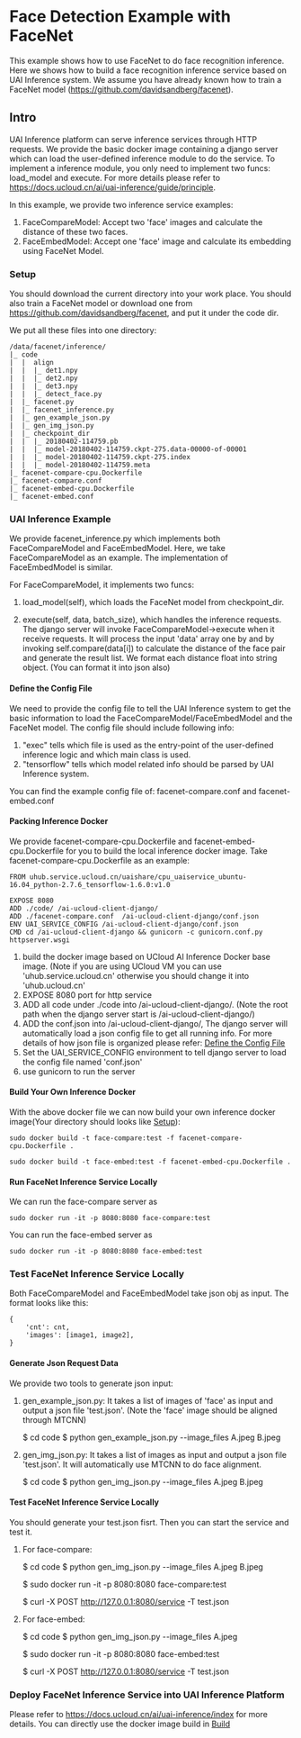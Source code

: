 # Face Detection Example with FaceNet
This example shows how to use FaceNet to do face recognition inference. Here we shows how to build a face recognition inference service based on UAI Inference system. We assume you have already known how to train a FaceNet model (https://github.com/davidsandberg/facenet). 

## Intro
UAI Inference platform can serve inference services through HTTP requests. We provide the basic docker image containing a django server which can load the user-defined inference module to do the service. To implement a inference module, you only need to implement two funcs: load\_model and execute. For more details please refer to https://docs.ucloud.cn/ai/uai-inference/guide/principle.

In this example, we provide two inference service examples:

1. FaceCompareModel: Accept two 'face' images and calculate the distance of these two faces.
2. FaceEmbedModel: Accept one 'face' image and calculate its embedding using FaceNet Model.

### Setup
You should download the current directory into your work place. You should also train a FaceNet model or download one from https://github.com/davidsandberg/facenet, and put it under the code dir.

We put all these files into one directory:

	/data/facenet/inference/
	|_ code
	|  |  align
	|  |  |_ det1.npy
	|  |  |_ det2.npy
	|  |  |_ det3.npy
	|  |  |_ detect_face.py
	|  |_ facenet.py
	|  |_ facenet_inference.py
	|  |_ gen_example_json.py
	|  |_ gen_img_json.py
	|  |_ checkpoint_dir
	|  |  |_ 20180402-114759.pb
	|  |  |_ model-20180402-114759.ckpt-275.data-00000-of-00001
	|  |  |_ model-20180402-114759.ckpt-275.index  
	|  |  |_ model-20180402-114759.meta
	|_ facenet-compare-cpu.Dockerfile
	|_ facenet-compare.conf
	|_ facenet-embed-cpu.Dockerfile
	|_ facenet-embed.conf

### UAI Inference Example
We provide facenet\_inference.py which implements both FaceCompareModel and FaceEmbedModel. Here, we take FaceCompareModel as an example. The implementation of FaceEmbedModel is similar.

For FaceCompareModel, it implements two funcs:

1. load\_model(self), which loads the FaceNet model from checkpoint\_dir. 

2. execute(self, data, batch_size), which handles the inference requests. The django server will invoke FaceCompareModel->execute when it receive requests. It will process the input 'data' array one by and by invoking self.compare(data[i]) to calculate the distance of the face pair and generate the result list. We format each distance float into string object. (You can format it into json also)

#### Define the Config File
We need to provide the config file to tell the UAI Inference system to get the basic information to load the FaceCompareModel/FaceEmbedModel and the FaceNet model. The config file should include following info:

1. "exec" tells which file is used as the entry-point of the user-defined inference logic and which main class is used. 
2. "tensorflow" tells which model related info should be parsed by UAI Inference system.

You can find the example config file of: facenet-compare.conf and facenet-embed.conf

#### Packing Inference Docker
We provide facenet-compare-cpu.Dockerfile and facenet-embed-cpu.Dockerfile for you to build the local inference docker image. Take facenet-compare-cpu.Dockerfile as an example:

	FROM uhub.service.ucloud.cn/uaishare/cpu_uaiservice_ubuntu-16.04_python-2.7.6_tensorflow-1.6.0:v1.0

	EXPOSE 8080
	ADD ./code/ /ai-ucloud-client-django/
	ADD ./facenet-compare.conf  /ai-ucloud-client-django/conf.json
	ENV UAI_SERVICE_CONFIG /ai-ucloud-client-django/conf.json
	CMD cd /ai-ucloud-client-django && gunicorn -c gunicorn.conf.py httpserver.wsgi

1. build the docker image based on UCloud AI Inference Docker base image. (Note if you are using UCloud VM you can use 'uhub.service.ucloud.cn' otherwise you should change it into 'uhub.ucloud.cn'
2. EXPOSE 8080 port for http service
3. ADD all code under ./code into /ai-ucloud-client-django/. (Note the root path when the django server start is /ai-ucloud-client-django/)
4. ADD the conf.json into /ai-ucloud-client-django/, The django server will automatically load a json config file to get all running info. For more details of how json file is organized please refer: [Define the Config File](#define-the-config-file)
5. Set the UAI_SERVICE_CONFIG environment to tell django server to load the config file named 'conf.json'
6. use gunicorn to run the server

#### Build Your Own Inference Docker
With the above docker file we can now build your own inference docker image(Your directory should looks like [Setup](#setup)):

    sudo docker build -t face-compare:test -f facenet-compare-cpu.Dockerfile .

    sudo docker build -t face-embed:test -f facenet-embed-cpu.Dockerfile .

#### Run FaceNet Inference Service Locally
We can run the face-compare server as

    sudo docker run -it -p 8080:8080 face-compare:test

You can run the face-embed server as 

    sudo docker run -it -p 8080:8080 face-embed:test

### Test FaceNet Inference Service Locally
Both FaceCompareModel and FaceEmbedModel take json obj as input. The format looks like this:

	{
		'cnt': cnt, 
		'images': [image1, image2],
	}

#### Generate Json Request Data
We provide two tools to generate json input:

1. gen\_example\_json.py: It takes a list of images of 'face' as input and output a json file 'test.json'. (Note the 'face' image should be aligned through MTCNN)

	$ cd code
	$ python gen_example_json.py --image_files A.jpeg B.jpeg

2. gen\_img\_json.py: It takes a list of images as input and output a json file 'test.json'. It will automatically use MTCNN to do face alignment.

    $ cd code
    $ python gen_img_json.py --image_files A.jpeg B.jpeg

#### Test FaceNet Inference Service Locally
You should generate your test.json fisrt. Then you can start the service and test it.

1. For face-compare:

	$ cd code
	$ python gen_img_json.py --image_files A.jpeg B.jpeg

	$ sudo docker run -it -p 8080:8080 face-compare:test

	$ curl -X POST http://127.0.0.1:8080/service -T test.json

2. For face-embed:

	$ cd code
	$ python gen_img_json.py --image_files A.jpeg

	$ sudo docker run -it -p 8080:8080 face-embed:test

	$ curl -X POST http://127.0.0.1:8080/service -T test.json

### Deploy FaceNet Inference Service into UAI Inference Platform
Please refer to https://docs.ucloud.cn/ai/uai-inference/index for more details. You can directly use the docker image build in [Build](#build-your-own-inference-docker)